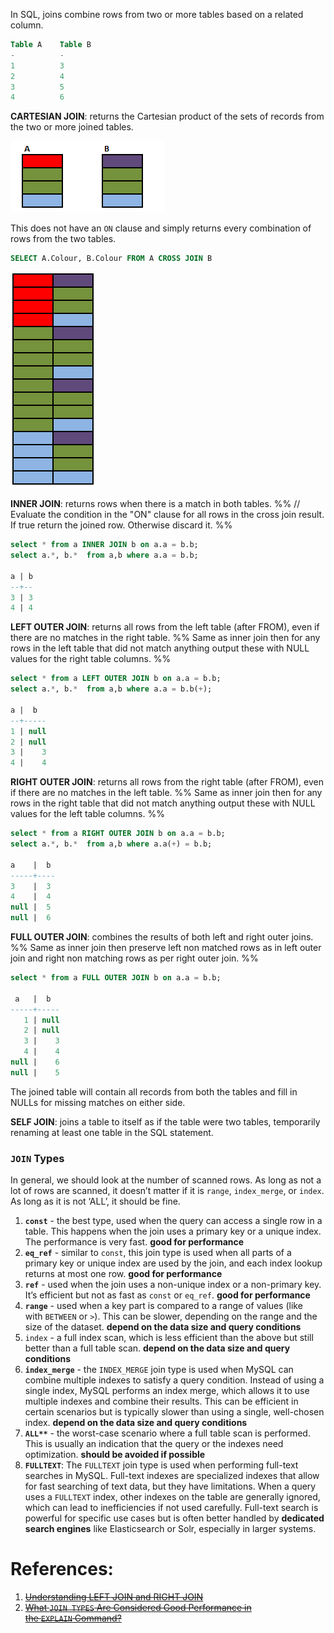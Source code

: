 In SQL, joins combine rows from two or more tables based on a related column.

```sql
Table A    Table B
-          -
1          3
2          4
3          5
4          6
```

**CARTESIAN JOIN**: returns the Cartesian product of the sets of records from the two or more joined tables.

![Pasted image 20231202194900](../../../../../_Attachments/Pasted%20image%2020231202194900.png)

This does not have an `ON` clause and simply returns every combination of rows from the two tables.

```SQL
SELECT A.Colour, B.Colour FROM A CROSS JOIN B
```

![Pasted image 20231202194930](../../../../../_Attachments/Pasted%20image%2020231202194930.png)


**INNER JOIN**: returns rows when there is a match in both tables.
 %% // Evaluate the condition in the "ON" clause for all rows in the cross join result. If true return the joined row. Otherwise discard it. %%

```sql
select * from a INNER JOIN b on a.a = b.b;
select a.*, b.*  from a,b where a.a = b.b;

a | b
--+--
3 | 3
4 | 4
```

**LEFT OUTER JOIN**: returns all rows from the left table (after FROM), even if there are no matches in the right table.
%% Same as inner join then for any rows in the left table that did not match anything output these with NULL values for the right table columns. %%

```sql
select * from a LEFT OUTER JOIN b on a.a = b.b;
select a.*, b.*  from a,b where a.a = b.b(+);

a |  b
--+-----
1 | null
2 | null
3 |    3
4 |    4
```

**RIGHT OUTER JOIN**: returns all rows from the right table (after FROM), even if there are no matches in the left table.
%% Same as inner join then for any rows in the right table that did not match anything output these with NULL values for the left table columns. %%

```sql
select * from a RIGHT OUTER JOIN b on a.a = b.b;
select a.*, b.*  from a,b where a.a(+) = b.b;

a    |  b
-----+----
3    |  3
4    |  4
null |  5
null |  6
```

**FULL OUTER JOIN**: combines the results of both left and right outer joins.
%% Same as inner join then preserve left non matched rows as in left outer join and right non matching rows as per right outer join. %%

```sql
select * from a FULL OUTER JOIN b on a.a = b.b;

 a   |  b
-----+-----
   1 | null
   2 | null
   3 |    3
   4 |    4
null |    6
null |    5
```

The joined table will contain all records from both the tables and fill in NULLs for missing matches on either side.

**SELF JOIN**: joins a table to itself as if the table were two tables, temporarily renaming at least one table in the SQL statement.

### `JOIN` Types

In general, we should look at the number of scanned rows. As long as not a lot of rows are scanned, it doesn’t matter if it is `range`, `index_merge`, or `index`. As long as it is not ‘ALL’, it should be fine.

1. **`const`** - the best type, used when the query can access a single row in a table. This happens when the join uses a primary key or a unique index. The performance is very fast. **good for performance**
2. **`eq_ref`** - similar to `const`, this join type is used when all parts of a primary key or unique index are used by the join, and each index lookup returns at most one row. **good for performance**
3. **`ref`** - used when the join uses a non-unique index or a non-primary key. It’s efficient but not as fast as `const` or `eq_ref`. **good for performance**
4. **`range`** - used when a key part is compared to a range of values (like with `BETWEEN` or `>`). This can be slower, depending on the range and the size of the dataset. **depend on the data size and query conditions**
5. `index` - a full index scan, which is less efficient than the above but still better than a full table scan. **depend on the data size and query conditions**
6. **`index_merge`** - the `INDEX_MERGE` join type is used when MySQL can combine multiple indexes to satisfy a query condition. Instead of using a single index, MySQL performs an index merge, which allows it to use multiple indexes and combine their results. This can be efficient in certain scenarios but is typically slower than using a single, well-chosen index. **depend on the data size and query conditions**
7. **`ALL**`** - the worst-case scenario where a full table scan is performed. This is usually an indication that the query or the indexes need optimization. **should be avoided if possible**
8. **`FULLTEXT`**: The `FULLTEXT` join type is used when performing full-text searches in MySQL. Full-text indexes are specialized indexes that allow for fast searching of text data, but they have limitations. When a query uses a `FULLTEXT` index, other indexes on the table are generally ignored, which can lead to inefficiencies if not used carefully. Full-text search is powerful for specific use cases but is often better handled by **dedicated search engines** like Elasticsearch or Solr, especially in larger systems.

# References:

1. ~~[Understanding LEFT JOIN and RIGHT JOIN](https://blog.devgenius.io/understanding-left-join-and-right-join-23c6592e716b)~~
2. ~~[What `JOIN TYPES` Are Considered Good Performance in the `EXPLAIN` Command?](https://iorilan.medium.com/my-friend-asked-these-questions-to-his-interviewers-but-couldnt-get-an-answer-4e79835c14de)~~